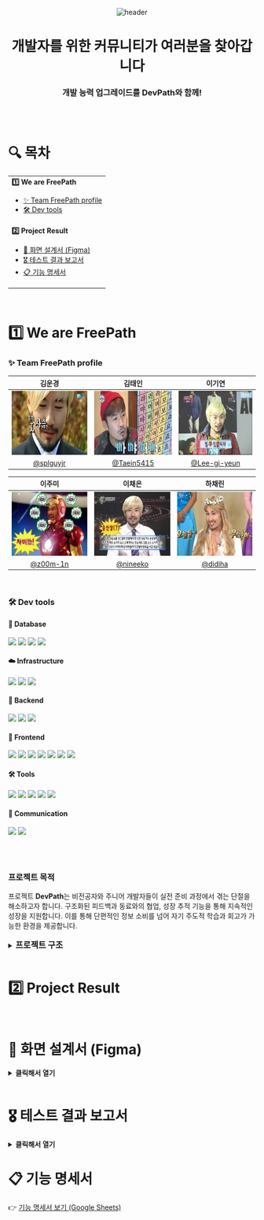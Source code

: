 <div align="center">

![header](https://capsule-render.vercel.app/api?type=blur&color=0:CEF279,100:73EDFF&height=200&section=header&text=We%20are%20DevPath!&fontSize=70)

<h1>개발자를 위한 커뮤니티가 여러분을 찾아갑니다</h1>
<h3>개발 능력 업그레이드를 DevPath와 함께!</h3>


</div>
<br><br>
<h1>🔍 목차</h1>

<table>
  <tr>
    <td>
      <b>1️⃣ We are FreePath</b>
        <ul>
          <li><a href="#team">✨ Team FreePath profile</a></li>
          <li><a href="#devtools">🛠️ Dev tools</a></li>
        </ul>
    </td>
  </tr>
  <tr>
    <td>
      <b>️2️⃣ Project Result</b>
       <ul>
          <li><a href="#figma">🙌 화면 설계서 (Figma)</a></li>
          <li><a href="#test">🎖️ 테스트 결과 보고서</a></li>
          <li><a href="#featuresheet">📋 기능 명세서</a></li>
        </ul>
    </td>
  </tr>
</table>

<br>

<h1>1️⃣ We are FreePath</h1>

<h3><span id="team">✨ Team FreePath profile</span></h3>

<div align="center">

|                        **김운경**                        |                        **김태인**                        |                        **이기연**                        |
|:-----------------------------------------------------:|:-----------------------------------------------------:|:-----------------------------------------------------:|
| <img src="./assets/김운경.png" width="180" height="130"> | <img src="./assets/김태인.png" width="180" height="130"> | <img src="./assets/이기연.png" width="180" height="130"> |
|       [@splguyjr](https://github.com/splguyjr)        |      [@Taein5415](https://github.com/Taein5415)       |    [@Lee-gi-yeun](https://github.com/Lee-gi-yeun)     |

|                        **이주미**                        |                        **이채은**                        |                        **하채린**                        |
|:-----------------------------------------------------:|:-----------------------------------------------------:|:-----------------------------------------------------:|
| <img src="./assets/이주미.png" width="180" height="130"> | <img src="./assets/이채은.png" width="180" height="130"> | <img src="./assets/하채린.png" width="180" height="130"> |
|        [@z00m-1n](https://github.com/z00m-1n)         |        [@nineeko](https://github.com/nineeko)         |         [@didiha](https://github.com/didiha)          | 

</div>

<br>
<h3 id="devtools">🛠️ Dev tools</h3>

<h4>📂 Database</h4>
<div>
  <img src="https://img.shields.io/badge/mariaDB-003545?style=for-the-badge&logo=mariaDB&logoColor=white">
  <img src="https://img.shields.io/badge/MongoDB-4EA94B?style=for-the-badge&logo=mongodb&logoColor=white">
  <img src="https://img.shields.io/badge/redis-%23DD0031.svg?&style=for-the-badge&logo=redis&logoColor=white">
  <img src="https://img.shields.io/badge/elasticsearch-005571?style=for-the-badge&logo=elasticsearch&logoColor=white">
</div>

<!-- Infrastructure -->
<h4>☁️ Infrastructure</h4>
<div>
  <img src="https://img.shields.io/badge/docker-2496ED.svg?&style=for-the-badge&logo=docker&logoColor=white">
  <img src="https://img.shields.io/badge/Google_Cloud-4285F4?style=for-the-badge&logo=google-cloud&logoColor=white"> 
  <img src="https://img.shields.io/badge/amazons3-569A31?style=for-the-badge&logo=amazons3&logoColor=white">
</div>

<!-- Backend -->
<h4>🚀 Backend</h4>
<div>
  <img src="https://img.shields.io/badge/Java-ED8B00?style=for-the-badge&logo=openjdk&logoColor=white">
  <img src="https://img.shields.io/badge/springboot-6DB33F?style=for-the-badge&logo=springboot&logoColor=white">
  <img src="https://img.shields.io/badge/openai-412991?style=for-the-badge&logo=openai&logoColor=white">
</div>

<h4>🚀 Frontend</h4>
<div>
  <img src="https://img.shields.io/badge/Vue.js-4FC08D?style=for-the-badge&logo=vue.js&logoColor=white">
  <img src="https://img.shields.io/badge/JavaScript-F7DF1E?style=for-the-badge&logo=javascript&logoColor=black">
  <img src="https://img.shields.io/badge/CSS3-1572B6?style=for-the-badge&logo=css3&logoColor=white">
  <img src="https://img.shields.io/badge/HTML5-E34F26?style=for-the-badge&logo=html5&logoColor=white">
  <img src="https://img.shields.io/badge/axios-5A29E4?style=for-the-badge&logo=axios&logoColor=white">
  <img src="https://img.shields.io/badge/vue--router-42B883?style=for-the-badge&logo=vue.js&logoColor=white">
  <img src="https://img.shields.io/badge/pinia-ffd859?style=for-the-badge&logo=pinia&logoColor=black">
</div>

<!-- Tools -->
<h4>🛠️ Tools</h4>
<div>
  <img src="https://img.shields.io/badge/Figma-F24E1E?style=for-the-badge&logo=figma&logoColor=white">
  <img src="https://img.shields.io/badge/IntelliJ_IDEA-000000.svg?style=for-the-badge&logo=intellij-idea&logoColor=white">
  <img src="https://img.shields.io/badge/Markdown-000000?style=for-the-badge&logo=markdown&logoColor=white">
  <img src="https://img.shields.io/badge/git-F05032?style=for-the-badge&logo=git&logoColor=white">
  <img src="https://img.shields.io/badge/github-181717?style=for-the-badge&logo=github&logoColor=white">
</div>

<!-- Communication -->
<h4>💬 Communication</h4>
<div>
  <img src="https://img.shields.io/badge/Notion-000000?style=for-the-badge&logo=notion&logoColor=white">
  <img src="https://img.shields.io/badge/discord-5865F2?style=for-the-badge&logo=discord&logoColor=white">
</div>

<br><br>

<h3><b>프로젝트 목적</b></h3>
프로젝트 <b>DevPath</b>는 비전공자와 주니어 개발자들이 실전 준비 과정에서 겪는 단절을 해소하고자 합니다. 구조화된 피드백과 동료와의 협업, 성장 추적 기능을 통해 지속적인 성장을 지원합니다. 이를 통해
단편적인 정보 소비를 넘어 자기 주도적 학습과 회고가 가능한 환경을 제공합니다.
<br><br>
<details>
  <summary><b><span style="font-size: 1.2em">프로젝트 구조</span></b></summary>

```angular2html

src/
├── api/
│   └── axios.js
├── assets/
│   ├── font/
│   └── images/ (board, chatting, common, csquiz, devti, interview, main, mypage, user)
│   └── styles/
├── components/
│   ├── common/
│   └── layout/ (Header, Sidebar, Sidebar Sections)
├── features/
│   ├── admin/
│   │   ├── csquiz, ItNews, report (각각 api.js, router.js, components/, views/)
│   ├── board/
│   │   ├── components/, views/, api.js, quill-config.js, router.js
│   ├── chatting/
│   │   ├── components/ (chattingView, userBlockView, ChattingPendingView), views/, api.js, router.js, stomp-client.js
│   ├── comment/
│   │   ├── components/, api.js
│   ├── csquiz/
│   │   ├── components/, views/, api.js, router.js
│   ├── devti/
│   │   ├── components/, views/, data/, api.js, router.js
│   ├── interaction/
│   │   └── components/, api.js
│   ├── interview/
│   │   ├── components/, views/, api.js, router.js
│   ├── main/
│   │   ├── components/, views/, api.js, router.js
│   ├── mypage/
│   │   ├── bookmark/, comment/, like/, reportedpost/, writepost/, views/, components/, api.js, router.js
│   └── user/
│       ├── components/, views/, api.js, errorcode.js, router.js
├── router/
│   └── index.js
└── stores/
└── auth.js

```

</details>
<br>

<h1 id="project-result">2️⃣ Project Result</h1>

<br>

<h1 id="figma">🙌 화면 설계서 (Figma)</h1>

<details>
  <summary><b>클릭해서 열기</b></summary>

### 👤 회원 관련 (회원가입 / 로그인 / 마이페이지)

<details>
<summary>회원가입 페이지</summary>

<img src="./assets/figma/회원가입 페이지.png" alt="회원가입 페이지" style="width: 80%; height: auto;">

</details>

<details>
<summary>일반회원가입 페이지</summary>

<img src="./assets/figma/일반회원가입 페이지.png" alt="일반회원가입 페이지" style="width: 80%; height: auto;">

</details>

<details>
<summary>소셜회원가입 페이지</summary>

<img src="./assets/figma/소셜회원가입 페이지.png" alt="소셜회원가입 페이지" style="width: 80%; height: auto;">

</details>

<details>
<summary>로그인 페이지</summary>

<img src="./assets/figma/로그인 페이지.png" alt="로그인 페이지" style="width: 80%; height: auto;">

</details>

<details>
<summary>로그인 - 일반 페이지</summary>

<img src="./assets/figma/로그인 - 일반 페이지.png" alt="로그인 - 일반 페이지" style="width: 80%; height: auto;">

</details>

<details>
<summary>비밀번호 찾기</summary>

<img src="./assets/figma/비밀번호 찾기.png" alt="비밀번호 찾기" style="width: 80%; height: auto;">

</details>

<details>
<summary>아이디 찾기</summary>

<img src="./assets/figma/아이디 찾기.png" alt="아이디 찾기" style="width: 80%; height: auto;">

</details>

<details>
<summary>내 프로필 수정</summary>

<img src="./assets/figma/내 프로필 수정.png" alt="내 프로필 수정" style="width: 80%; height: auto;">

</details>

<details>
<summary>마이페이지 게시글 모아보기</summary>

<img src="./assets/figma/마이페이지-게시글(메인).png" alt="마이페이지-게시글(메인)" style="width: 80%; height: auto;">

</details>

<details>
<summary>마이페이지 댓글 모아보기</summary>

<img src="./assets/figma/마이페이지-댓글.png" alt="마이페이지-댓글" style="width: 80%; height: auto;">

</details>

### 🏠 메인

<details>
<summary>메인 페이지 - 회원</summary>

<img src="./assets/figma/메인 페이지 - 회원.png" alt="메인 페이지 - 회원" style="width: 80%; height: auto;">

</details>

<details>
<summary>메인 페이지 - 비회원</summary>



<img src="./assets/figma/메인 페이지 - 비회원.png" alt="메인 페이지 - 비회원" style="width: 80%; height: auto;">

</details>

### 📝 게시판

<details>
<summary>게시글 목록</summary>

<img src="./assets/figma/게시글 목록.png" alt="게시글 목록" style="width: 80%; height: auto;">

</details>

<details>
<summary>게시글 작성</summary>

<img src="./assets/figma/게시글 작성.png" alt="게시글 작성" style="width: 80%; height: auto;">

</details>

<details>
<summary>게시글 상세조회</summary>

<img src="./assets/figma/게시글 상세조회.png" alt="게시글 상세조회" style="width: 80%; height: auto;">

</details>

<details>
<summary>프로젝트 게시판 게시글 작성</summary>

<img src="./assets/figma/프로젝트 게시판 게시글 작성.png" alt="프로젝트 게시판 게시글 작성" style="width: 80%; height: auto;">

</details>

### 🗣️ 채팅

<details>
<summary>일대일 채팅룸 목록 페이지</summary>

<img src="./assets/figma/400. 일대일 채팅룸 목록 페이지.png" alt="400. 일대일 채팅룸 목록 페이지" style="width: 80%; height: auto;">

</details>

<details>
<summary>그룹채팅방 페이지</summary>

<img src="./assets/figma/410. 그룹채팅방 페이지.png" alt="410. 그룹채팅방 페이지" style="width: 80%; height: auto;">

</details>

<details>
<summary>참여 대기중인 채팅방 목록 확인</summary>

<img src="./assets/figma/420. 참여 대기중인 채팅방 목록 확인.png" alt="420. 참여 대기중인 채팅방 목록 확인" style="width: 80%; height: auto;">

</details>

<details>
<summary>채팅 차단 목록 조회 페이지</summary>

<img src="./assets/figma/430. 채팅 차단 목록 조회 페이지.png" alt="430. 채팅 차단 목록 조회 페이지" style="width: 80%; height: auto;">

</details>

### 👔 면접 기능

<details>
<summary>면접방 목록 조회 (면접 초기 화면)</summary>

<img src="./assets/figma/600. 면접방 목록 조회 (면접 초기 화면).png" alt="600. 면접방 목록 조회 (면접 초기 화면)" style="width: 80%; height: auto;">

</details>

<details>
<summary>면접방 목록 조회 (면접이 존재하지 않을 때)</summary>

<img src="./assets/figma/601. 면접방 목록 조회 (면접 초기 화면).png" alt="601. 면접방 목록 조회 (면접 초기 화면)" style="width: 80%; height: auto;">

</details>

<details>
<summary>면접 실행 면접방 정보 선택</summary>

<img src="./assets/figma/611. 면접 실행 _ 면접방 정보 선택.png" alt="611. 면접 실행 _ 면접방 정보 선택" style="width: 80%; height: auto;">

</details>

<details>
<summary>면접 실행 면접 진행(질답_3)</summary>

<img src="./assets/figma/612. 면접 실행 _ 면접 진행(질답_3).png" alt="612. 면접 실행 _ 면접 진행(질답_3)" style="width: 80%; height: auto;">

</details>

<details>
<summary>면접 조회 면접방 상세조회</summary>

<img src="./assets/figma/621. 면접 조회 _ 면접방 상세조회.png" alt="621. 면접 조회 _ 면접방 상세조회" style="width: 80%; height: auto;">

</details>

<details>
<summary>면접재실행</summary>

<img src="./assets/figma/630. 면접재실행.png" alt="630. 면접재실행" style="width: 80%; height: auto;">

</details>

<details>
<summary>면접재실행</summary>

<img src="./assets/figma/630. 면접재실행 (1).png" alt="630. 면접재실행 (1)" style="width: 80%; height: auto;">

</details>

### 📊 성향 테스트

<details>
<summary>성향테스트 초기 화면</summary>

<img src="./assets/figma/700. 성향테스트 초기 화면.png" alt="700. 성향테스트 초기 화면" style="width: 80%; height: auto;">

</details>

<details>
<summary>개발자 성향 테스트 응시 화면</summary>

<img src="./assets/figma/710. 개발자 성향 테스트 응시 화면.png" alt="710. 개발자 성향 테스트 응시 화면" style="width: 80%; height: auto;">

</details>

<details>
<summary>개발자 성향 테스트 결과 화면</summary>

<img src="./assets/figma/720. 개발자 성향 테스트 결과 화면.png" alt="720. 개발자 성향 테스트 결과 화면" style="width: 80%; height: auto;">

</details>

<details>
<summary>개발자 성향 테스트 결과 종류</summary>

<img src="./assets/figma/개발자 성향 테스트 결과 종류.png" alt="개발자 성향 테스트 결과 종류" style="width: 80%; height: auto;">

</details>

### 🧠 CS 퀴즈

<details>
<summary>CS 퀴즈 목록 조회</summary>

<img src="./assets/figma/CS 퀴즈 목록 조회.png" alt="CS 퀴즈 목록 조회" style="width: 80%; height: auto;">

</details>

<details>
<summary>CS 퀴즈 응시 화면</summary>

<img src="./assets/figma/CS 퀴즈 응시 화면.png" alt="CS 퀴즈 응시 화면" style="width: 80%; height: auto;">

</details>

<details>
<summary>CS 퀴즈 결과</summary>

<img src="./assets/figma/CS 퀴즈 결과.png" alt="CS 퀴즈 결과" style="width: 80%; height: auto;">

</details>

### 🛠️ 관리자 관련 (신고 / CS 퀴즈 / IT 뉴스 기사)

<details>
<summary>관리자 홈</summary>

<img src="./assets/figma/관리자 홈.png" alt="관리자 홈" style="width: 80%; height: auto;">

</details>

<details>
<summary>신고 검토 목록</summary>

<img src="./assets/figma/신고 검토 목록.png" alt="신고 검토 목록" style="width: 80%; height: auto;">

</details>

<details>
<summary>신고 처리</summary>

<img src="./assets/figma/신고 처리.png" alt="신고 처리" style="width: 80%; height: auto;">

</details>

<details>
<summary>cs 퀴즈 등록</summary>

<img src="./assets/figma/cs 퀴즈 등록.png" alt="cs 퀴즈 등록" style="width: 80%; height: auto;">

</details>

<details>
<summary>cs 퀴즈 상세 조회</summary>

<img src="./assets/figma/cs 퀴즈 상세 조회.png" alt="cs 퀴즈 상세 조회" style="width: 80%; height: auto;">

</details>


<details>
<summary>미 발송 된 기사 조회</summary>

<img src="./assets/figma/미 발송 된 기사 조회.png" alt="미 발송 된 기사 조회" style="width: 80%; height: auto;">

</details>

<details>
<summary>발송 된 기사 조회</summary>

<img src="./assets/figma/발송 된 기사 조회.png" alt="발송 된 기사 조회" style="width: 80%; height: auto;">

</details>

<details>
<summary>기사 작성</summary>

<img src="./assets/figma/기사 작성.png" alt="기사 작성" style="width: 80%; height: auto;">

</details>


</details>

<br>
<h1 id="test">🎖️ 테스트 결과 보고서</h1>

<details>
  <summary><b>클릭해서 열기</b></summary>

### 👤 회원 테스트

<detail>

<details>
  <summary><b>회원</b></summary>

1. 일반 회원가입
   <br>
   <img src="./assets/test/user/일반회원가입.gif" alt="signup_general" style="width: 80%; height: auto;">
   <br>: 사용자는 일반 회원가입을 통해 계정을 생성할 수 있다.
   <br><br>

2. 구글 회원가입
   <br>
   <img src="./assets/test/user/구글회원가입.gif" alt="signup_google" style="width: 80%; height: auto;">
   <br>: 사용자는 구글 회원가입을 통해 계정을 생성할 수 있다.
   <br><br>

3. 일반 로그인
   <br>
   <img src="./assets/test/user/일반로그인.gif" alt="signin_general" style="width: 80%; height: auto;">
   <br>: 사용자는 일반 로그인을 통해 로그인을 할 수 있다.
   <br><br>

4. 구글 로그인
   <br>
   <img src="./assets/test/user/구글로그인.gif" alt="signin_google" style="width: 80%; height: auto;">
   <br>: 사용자는 구글 로그인을 통해 로그인을 할 수 있다.
   <br><br>

5. 로그아웃
   <br>
   <img src="./assets/test/user/로그아웃.gif" alt="logout" style="width: 80%; height: auto;">
   <br>: 사용자는 헤더의 로그아웃 버튼을 통해 로그아웃을 할 수 있다.
   <br><br>

6. 로그인 ID 찾기
   <br>
   <img src="./assets/test/user/아이디찾기.gif" alt="findLoginId" style="width: 80%; height: auto;">
   <br>: 사용자는 로그인을 하지 않아도 이메일 인증을 통해 로그인 ID를 찾을 수 있다.
   <br><br>

7. 비밀번호 재설정
   <br>
   <img src="./assets/test/user/비밀번호리셋.gif" alt="findLoginId" style="width: 80%; height: auto;">
   <br>: 사용자는 로그인을 하지 않아도 이메일 인증을 통해 비밀번호를 재설정 할 수 있다.
   <br><br>

</details>

<details>
  <summary><b>마이페이지</b></summary>

1. 기본 정보 조회
   <br>
   <img src="./assets/test/mypage/내정보조회.gif" alt="mypage_info" style="width: 80%; height: auto;">
   <br>: 사용자는 마이페이지에서 본인의 이메일, 닉네임, 구독 여부 등을 조회할 수 있다.
   <br><br>

2. 게시글, 댓글 모아보기  
   <br>
   <img src="./assets/test/mypage/마이페이지_게시글_댓글_모아보기.gif" alt="mypage_summary" style="width: 80%; height: auto;">
   <br>: 사용자의 게시글 및 댓글 목록을 확인할 수 있다.
   <br><br>

3. 일반 정보 수정
   <br>
   <img src="./assets/test/mypage/일반정보수정.gif" alt="mypage_modify1" style="width: 80%; height: auto;">
   <br>: 사용자는 닉네임, it 기사 구독 여부를 수정할 수 있다.
   <br><br>

4. 이메일 수정
   <br>
   <img src="./assets/test/mypage/이메일수정.gif" alt="mypage_modify2" style="width: 80%; height: auto;">
   <br>: 사용자는 이메일을 수정할 수 있다.
   <br><br>

5. 비밀번호 수정
   <br>
   <img src="./assets/test/mypage/비밀번호수정.gif" alt="mypage_modify3" style="width: 80%; height: auto;">
   <br>: 사용자는 비밀번호를 수정할 수 있다.
   <br><br>

</details>

<details>
  <summary><b>메인 페이지</b></summary>

   1. 메인 페이지
   <br>
   <img src="./assets/test/main/메인페이지.gif" alt="mainpage" style="width: 80%; height: auto;">
   <br>: 사이트 소개 이미지 전환이 5초마다 일어난다. 아래의 게시글 리스트 클릭 시 해당 게시물로 이동할 수 있다.
   <br><br>
</details>

</detail>
<br>

### 📝 게시글 테스트

<details>
<summary><b>게시판 기능 테스트</b></summary>

<br>

1. 게시판 목록 조회  
   <br>
   <img src="./assets/test/board/post/게시판-목록조회.gif" alt="post1" style="width: 80%; height: auto;">  
   <br>: 게시판에 등록된 게시글 목록을 조회할 수 있다.<br><br>

2. 게시글 검색  
   <br>
   <img src="./assets/test/board/post/게시글-검색.gif" alt="post2" style="width: 80%; height: auto;">  
   <br>: 키워드를 통해 게시글을 검색할 수 있다.<br><br>

3. 게시글 상세 조회  
   <br>
   <img src="./assets/test/board/post/게시글-상세조회.gif" alt="post3" style="width: 80%; height: auto;">  
   <br>: 게시글의 상세 내용을 확인할 수 있다.<br><br>

4. 게시글 작성  
   <br>
   <img src="./assets/test/board/post/게시글-작성.gif" alt="post4" style="width: 80%; height: auto;">  
   <br>: 새 게시글을 작성하여 게시판에 등록할 수 있다.<br><br>

5. 게시글 수정  
   <br>
   <img src="./assets/test/board/post/게시글-수정.gif" alt="post5" style="width: 80%; height: auto;">  
   <br>: 작성한 게시글을 수정할 수 있다.<br><br>

6. 게시글 삭제  
   <br>
   <img src="./assets/test/board/post/게시글-삭제.gif" alt="post6" style="width: 80%; height: auto;">  
   <br>: 작성한 게시글을 삭제할 수 있다.<br><br>

7. 댓글 및 대댓글 작성  
   <br>
   <img src="./assets/test/board/post/댓글-및-대댓글-작성.gif" alt="post7" style="width: 80%; height: auto;">  
   <br>: 게시글에 댓글과 대댓글을 작성할 수 있다.<br><br>

8. 댓글 삭제  
   <br>
   <img src="./assets/test/board/post/댓글-삭제.gif" alt="post8" style="width: 80%; height: auto;">  
   <br>: 작성한 댓글을 삭제할 수 있다.<br><br>
</details>


<br>

<br>

### 🔁 게시판 상호작용 테스트 (완)

<details>
  <summary><b>게시글 / 댓글 좋아요 및 북마크</b></summary>

1. 게시글 좋아요 / 북마크  
   <br>
   <img src="./assets/test/board/interaction/게시판_좋아요_좋아요취소.gif" alt="board1" style="width: 80%; height: auto;">
   <br><img src="./assets/test/board/interaction/게시글_북마크_북마크취소.gif" alt="board2" style="width: 80%; height: auto;">
   <br>: 게시글에 대해 좋아요 및 북마크 기능을 사용할 수 있다.
   <br><br>

2. 댓글 좋아요 / 좋아요 취소
   <br>
   <img src="./assets/test/board/interaction/댓글_좋아요_좋아요취소.gif" alt="board3" style="width: 80%; height: auto;">
   <br>: 댓글에 대해서도 좋아요를 할 수 있다.
   <br><br>

3. 비회원 접근 제한  
   <br>
   <img src="./assets/test/board/interaction/비회원_북마크_좋아요_금지.gif" alt="board4" style="width: 80%; height: auto;">
   <br>: 로그인하지 않은 사용자는 상호작용이 제한된다. 로그인 화면으로 이동된다.
   <br><br>

</details>

<br>

### 🎤 모의면접 테스트 (완)

<details>
   <summary><b>모의 면접 실행 기능</b></summary>

1. 면접방 정보 선택으로 새로운 면접방 생성
   <br>
   <img src="./assets/test/interview/interview_01_run.gif" alt="모의 면접 실행" style="width: 80%; height: auto;">
   <br>: 사용자는 면접방의 주제, 질문 난이도, 평가 엄격도를 선택해 새로운 면접방을 생성할 수 있다.
   <br><br>
2. 면접방 실행
   <br>
   <img src="./assets/test/interview/interview_02_answer.gif" alt="모의 면접 진행" style="width: 80%; height: auto;">
   <br>: 하나의 면접방에는 총 세 개의 질문이 주어지고, 사용자는 순서대로 도출되는 질문에 대해 답변을 할 수 있다. 첫 번째와 두 번째 질문에 대해 답변할 때는 다음 질문을 요청한다.
   <br><br>
3. 면접방 종료
   <br>
   <img src="./assets/test/interview/interview_03_finish.gif" alt="모의 면접 종료" style="width: 80%; height: auto;">
   <br>: 사용자는 마지막 질문에 대해 답변할 때 "다음 질문"이 아닌 "면접 종료" 버튼을 눌러 면접방을 종료한다. 면접방이 종료되면 해당 면접방의 결과를 상세조회 할 수 있다.
   <br><br>
4. 면접방 삭제
   <br>
   <img src="./assets/test/interview/interview_04_delete.gif" alt="모의 면접 삭제" style="width: 80%; height: auto;">
   <br>: 사용자는 본인이 진행한 면접방을 삭제할 수 있다.
   <br><br>
5. 면접방 정보 수정
   <br>
   <img src="./assets/test/interview/interview_02_answer.gif" alt="모의 면접 진행" style="width: 80%; height: auto;">
   <br>: 하나의 면접방에는 총 세 개의 질문이 주어지고, 사용자는 순서대로 도출되는 질문에 대해 답변을 할 수 있다. 첫 번째와 두 번째 질문에 대해 답변할 때는 다음 질문을 요청한다.
   <br><br>
6. 면접방 재실행
   <br>
   <img src="./assets/test/interview/interview_06_reexecute.gif" alt="모의 면접 재실행" style="width: 80%; height: auto;">
   <br>: 기존의 면접방과 동일한 질문에 대해 새로운 답변을 하고 새로운 평가를 받고 싶을 때, 사용자는 본인이 진행했던 면접방을 재실행할 수 있다.
   <br><br>
7. 재실행된 면접방 조회
   <br>
   <img src="./assets/test/interview/interview_07_view-reexecute.gif" alt="재실행된 모의 면접 조회" style="width: 80%; height: auto;">
   <br>: 사용자는 해당 면접방에 대해 재실행됐던 면접방을 조회할 수 있다.
   <br><br>

</details>
<br>
<details>
   <summary><b>모의 면접 조회 기능</b></summary>

1. 실행한 모의 면접 목록 조회
   <br>
   <img src="./assets/test/interview/interview_09_listview.gif" alt="모의 면접 목록 조회" style="width: 80%; height: auto;">
   <br>: 사용자는 본인이 실행한 모의 면접의 목록을 조회할 수 있다.
   <br><br>
2. 실행한 모의 면접 목록 조회
   <br>
   <img src="./assets/test/interview/interview_10_detailview.gif" alt="모의 면접 상세 조회" style="width: 80%; height: auto;">
   <br>: 사용자는 본인이 실행한 모의 면접방을 상세조회할 수 있다.
   <br><br>

</details>
<br>

### 😎 DevTI : 개발자 성향 테스트

<details>
   <summary><b>DevTI : 개발자 성향 테스트</b></summary>

1. DevTI 테스트 실행
   <br>
   <img src="./assets/test/devti/devti_02_run.gif" alt="DevTI 실행" style="width: 80%; height: auto;">
   <br>: 사용자는 DevTI 테스트를 실행할 수 있다.
   <br><br>
2. DevTI 결과 조회
    1) 실행하지 않은 상태로 결과를 조회할 때
       <br>
       <img src="./assets/test/devti/devti_01_wrongtry.gif" alt="DevTI 결과 조회" style="width: 80%; height: auto;">
       <br>: 사용자는 DevTI를 실행하지 않은 상태로 결과를 조회할 수 없다.
       <br><br>
    2) 실행한 결과가 있는 상태로 결과를 조회할 때
       <br>
       <img src="./assets/test/devti/devti_03_viewresult.gif" alt="DevTI 결과 조회" style="width: 80%; height: auto;">
       <br>: 사용자는 본인의 DevTI의 결과를 상세 조회할 수 있다.
       <br><br>
3. DevTI 결과 공유
   <br>
   <img src="./assets/test/devti/devti_04_share.gif" alt="DevTI 결과 공유" style="width: 80%; height: auto;">
   <br>: 사용자는 본인의 DevTI 결과를 공유할 수 있다.
   <br><br>
4. 비회원의 공유된 DevTI 조회
   <br>
   <img src="./assets/test/devti/devti_05_unauthorized.gif" alt="공유된 DevTI 결과 조회" style="width: 80%; height: auto;">
   <br>: 사용자는 공유된 DevTI 결과 링크로 회원의 결과를 조회할 수 있다.
   <br><br>

</details>
<br>

### 🧠 CS 퀴즈 테스트 (완)

<details>
  <summary><b>CS 퀴즈 응시 및 결과</b></summary>

1. 퀴즈 응시  
   <br>
   <img src="./assets/test/csquiz/CS_퀴즈_응시.gif" alt="quiz1" style="width: 80%; height: auto;">
   <br>: 사용자는 주간 CS 퀴즈에 응시할 수 있다.
   <br><br>

2. 결과 확인  
   <br>
   <img src="./assets/test/csquiz/CS_퀴즈_결과.gif" alt="quiz2" style="width: 80%; height: auto;">
   <br>: 응시 완료 후 정오답 및 해설을 확인할 수 있다. 응시 후에 또 다시 응시하려 할 때 결과창으로 다시 이동하며 이미 답변이 완료되었다는 안내가 나온다.
   <br><br>

</details>

<br>

### 🛠️ 관리자 테스트 (완)

<details>
  <summary><b>관리자 기능</b></summary>

1. 접근 제한 (비회원 / 일반 사용자)  
   <br>
   <img src="./assets/test/admin/사용자의_관리자_페이지_접근_금지.gif" alt="admin5" style="width: 80%; height: auto;">
   <br>: 관리자 외에 다른 사람이 접근 시 접근이 차단된다.
   <br><br>

</details>

<details>
  <summary><b>관리자 CS 퀴즈 기능</b></summary>

1. 목록 조회  
   <br>
   <img src="./assets/test/admin/관리자_CS_퀴즈_목록_조회.gif" alt="admin1" style="width: 80%; height: auto;">
   <br>: 관리자는 CS퀴즈 목록을 조회할 수 있다. 누르면 상세 조회가 된다.
   <br><br>

2. 등록  
   <br>
   <img src="./assets/test/admin/관리자_CS_퀴즈_등록.gif" alt="admin2" style="width: 80%; height: auto;">
   <br>: 관리자는 CS퀴즈를 등록할 수 있다. 등록 시 모든 정보를 입력해야 하고, 정답은 1-4 사이만 입력할 수 있다. 그 외 입력 시 경고창이 뜬다.
   <br><br>

3. 상세 조회  
   <br>
   <img src="./assets/test/admin/관리자_CS_퀴즈_상세조회.gif" alt="admin3" style="width: 80%; height: auto;">
   <br>: 관리자는 CS퀴즈 상세 조회할 수 있다.
   <br><br>

4. 수정  
   <br>
   <img src="./assets/test/admin/관리자_CS_퀴즈_수정.gif" alt="admin4" style="width: 80%; height: auto;">
   <br>: 관리자는 CS퀴즈 상세 조회 시 수정할 수 있다. 원래 데이터에 변화가 생기는 순간 수정 버튼이 활성화된다.
   <br><br>

</details>
<details> <summary><b>관리자 IT 뉴스 기능</b></summary>
1. IT 기사 목록 전체 조회
<br>
<img src="./assets/test/itnews/IT기사-목록-조회.gif" alt="itnews1" style="width: 80%; height: auto;">
<br>: 관리자는 IT 뉴스 목록을 조회할 수 있다.
<br><br>

2. 발송된 뉴스 조회
   <br>
   <img src="./assets/test/itnews/발송된-뉴스-조회.gif" alt="itnews2" style="width: 80%; height: auto;">
   <br>: 발송 완료된 뉴스 기사를 확인할 수 있다.
   <br><br>

3. 미발송 뉴스 조회 및 수정
   <br>
   <img src="./assets/test/itnews/미발송된-뉴스-조회-및-수정.gif" alt="itnews3" style="width: 80%; height: auto;">
   <br>: 미발송 기사를 선택해 내용을 수정할 수 있다.
   <br><br>

4. 뉴스 작성
   <br>
   <img src="./assets/test/itnews/뉴스-작성.gif" alt="itnews4" style="width: 80%; height: auto;">
   <br>: 관리자는 새로운 뉴스를 작성할 수 있다.
   <br><br>

5. 뉴스 수동 발송
   <br>
   <img src="./assets/test/itnews/뉴스-수동발송.gif" alt="itnews5" style="width: 80%; height: auto;">
   <br>: 관리자는 원하는 시점에 수동 발송을 진행할 수 있다.
   <br><br>

6. 뉴스 삭제
   <br>
   <img src="./assets/test/itnews/뉴스-삭제.gif" alt="itnews6" style="width: 80%; height: auto;">
   <br>: 관리자는 불필요한 뉴스 기사를 삭제할 수 있다.
   <br><br>

7. 뉴스 목록 돌아가기
   <br>
   <img src="./assets/test/itnews/뉴스-목록-돌아가기.gif" alt="itnews7" style="width: 80%; height: auto;">
   <br>: 뉴스 상세 페이지에서 목록으로 다시 이동할 수 있다.
   <br><br>

</details>

<br><br>

### 💬 채팅 테스트(완)

<details>
    <summary><b>채팅방 기능</b></summary>
    1. 채팅방 생성
    <br>
    <img src="./assets/test/chatting/1_채팅방-생성.gif" alt="채팅방 생성성" style="width: 80%; height: auto;">
    <br>: 사용자 토큰을 이용하여 채팅방 생성
    <br><br>
    2. 그룹채팅방 생성
    <br>
    <img src="./assets/test/chatting/2_그룹채팅방-생성.gif" alt="그룹채팅방 생성성" style="width: 80%; height: auto;">
    <br>: 게시글ID와 사용자 토큰을 이용해 그룹채팅방 생성
    <br><br>
    3. 채팅방 나가기
    <br>
    <img src="./assets/test/chatting/3_채팅방-나가기.gif" alt="채팅방 나가기기" style="width: 80%; height: auto;">
    <br>: 채팅방Id와 토큰을 이용해 채팅방을 나감
    <br><br>
    4. 채팅방 목록 조회
    <br>
    <img src="./assets/test/chatting/4_채팅방 목록 조회.gif" alt="채팅방 조회회" style="width: 80%; height: auto;">
    <br>: 참여중인 채팅방 목록을 조회한다.
    <br><br>
     5. 채팅 내역 조회
    <br>
    <img src="./assets/test/chatting/5_채팅-내역-조회.gif" alt="채팅 내역 조회" style="width: 80%; height: auto;">
    <br>: 채팅방의 채팅 내역을 조회한다.
    <br><br>
    6. 채팅방 제목 변경
    <br>
    <img src="./assets/test/chatting/6_채팅방-제목-변경.gif" alt="채팅방 제목 변경경" style="width: 80%; height: auto;">
    <br>: 그룹채팅방의 OWNER가 채팅방의 제목을 수정한다.
    <br><br>
    7. 채팅방 참여자 목록 조회
    <br>
    <img src="./assets/test/chatting/7_채팅-참여자-목록-조회.gif" alt="채팅 참여자 목록 조회회" style="width: 80%; height: auto;">
    <br>: 특정 채팅방의 참여자 목록을 조회할 수 있다.
    <br><br>
</details>
<details>
    <summary><b>차단 기능</b></summary>
    1. 회원 차단 기능
    <br>
    <img src="./assets/test/chatting/8_회원-차단.gif" alt="회원 차단 기능" style="width: 80%; height: auto;">
    <br>: 특정 사용자를 차단할 수 있다.
    <br><br>
    2. 회원 차단 취소 기능
    <br>
    <img src="./assets/test/chatting/9_회원-차단-해제.gif" alt="회원 차단 취소 기능" style="width: 80%; height: auto;">
    <br>: 특정 사용자 차단을 취소할 수 있다.
    <br><br>
    3. 회원 차단 목록 조회
    <br>
    <img src="./assets/test/chatting/10_회원-차단-목록-조회.gif" alt="회원 차단 목록 조회" style="width: 80%; height: auto;">
    <br>: 사용자가 차단한 다른 사용자들을 조회할 수 있다.
    <br><br>
</details>
<details>
<summary><b>그룹채팅방 기능</b></summary>
    1. 그룹채팅방 참여 요청
    <br>
    <img src="./assets/test/chatting/11_그룹채팅방-참여-요청.gif" alt="그룹채팅방 참여요청" style="width: 80%; height: auto;">
    <br>: 일반 사용자는 그룹채팅방 참여 요청을 보낸다.
    <br><br>
    2. 그룹채팅방 대기방 조회
    <br>
    <img src="./assets/test/chatting/12_그룹채팅방-대기방-조회.gif" alt="그룹채팅방 대기방 조회" style="width: 80%; height: auto;">
    <br>: 그룹채팅방의 OWNER는 대기방을 조회할 수 있다.
    <br><br>
    3. 그룹채팅방 요청 수락락
    <br>
    <img src="./assets/test/chatting/13_그룹채팅방-요청-수락.gif" alt="그룹채팅방 참여요청 수락락" style="width: 80%; height: auto;">
    <br>: 그룹채팅방의 OWNER는 그룹채팅방 참여 요청을 수락할 수 있다.
    <br><br>
    3. 그룹채팅방 요청 수락
    <br>
    <img src="./assets/test/chatting/14_그룹채팅방-요청-거절.gif" alt="그룹채팅방 참여요청 거절절" style="width: 80%; height: auto;">
    <br>: 그룹채팅방의 OWNER는 그룹채팅방 참여 요청을 거절할 수도 있다.
    <br><br>
</details>
<details>
<summary><b>채팅 연결 테스트</b></summary>
<img src="./assets/test/chatting/15_채팅-테스트.gif" alt="채팅 연결 테스트" style="width: 80%; height: auto;">
    <br>: stomp를 이용하여 connect, subscribe, send시 사용자의 토큰을 확인하여 채팅방에 참여중인 사용자인지 확인한다. 
</details>

<br>





<br>

### 🚨 신고 테스트(완)

<details> <summary><b>신고 기능</b></summary>
1. 게시글 신고
<br>
<img src="./assets/test/report/게시글 신고.gif" alt="report1" style="width: 80%; height: auto;"> <br>: 사용자는 게시글을 신고할 수 있다. <br><br>
2. 댓글 신고
<br>
<img src="./assets/test/report/댓글 신고.gif" alt="report2" style="width: 80%; height: auto;"> <br>: 사용자는 댓글을 신고할 수 있다. <br><br>
3. 신고 조회 및 반려 처리
<br>
<img src="./assets/test/report/신고-조회-및-반려-처리.gif" alt="report3" style="width: 80%; height: auto;"> <br>: 관리자는 신고된 내용을 조회하고 반려할 수 있다. <br><br>
4. 신고 조회 및 삭제 처리
<br>
<img src="./assets/test/report/신고-조회-및-삭제-처리.gif" alt="report4" style="width: 80%; height: auto;"> <br>: 관리자는 신고된 내용을 조회하고 해당 게시글이나 댓글을 삭제 처리할 수 있다. 
<br><br> 
</details>


<br>
</details>

<h1 id="featuresheet">📋 기능 명세서</h1>

<p>
  👉 <a href="https://docs.google.com/spreadsheets/d/1QiwmdboXW1NQqpaus8WPn9rSQqanZmAI-qdMtQAnVAA/edit?usp=sharing" target="_blank">
    기능 명세서 보기 (Google Sheets)
  </a>
</p>

<br><br>

